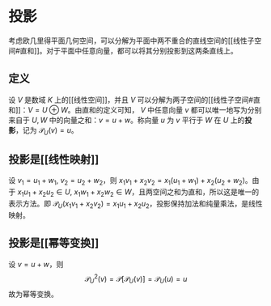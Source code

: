 # 投影

考虑欧几里得平面几何空间，可以分解为平面中两不重合的直线空间的[[线性子空间#直和]]。对于平面中任意向量，都可以将其分别投影到这两条直线上。

## 定义

设 $V$ 是数域 $K$ 上的[[线性空间]]，并且 $V$ 可以分解为两子空间的[[线性子空间#直和]]：$V=U \oplus W$。由直和的定义可知， $V$ 中任意向量 $v$ 都可以唯一地写为分别来自于 $U,W$ 中的向量之和：$v = u + w$。称向量 $u$ 为 $v$ 平行于 $W$ 在 $U$ 上的**投影**，记为 $\mathcal{P}_{U}(v)=u$。

## 投影是[[线性映射]]

设 $v_1 = u_1 + w_1,\  v_2 = u_2 + w_2$，则 $x_1v_1+x_2v_2=x_1(u_1 + w_1)+ x_2(u_2 + w_2)$。由于 $x_1u_1+x_2u_2 \in U,\ x_1w_1+x_2w_2 \in W$，且两空间之和为直和，所以这是唯一的表示方法。即 $\mathcal{P}_{U}(x_1v_1+x_2v_2)=x_1u_1+x_2u_2$，投影保持加法和纯量乘法，是线性映射。

## 投影是[[幂等变换]]

设 $v = u + w$，则
$$ \mathcal{P}^2_{U}(v)=\mathcal{P}[\mathcal{P}_{U}(v)]=\mathcal{P}_{U}(u)=u $$
故为幂等变换。
